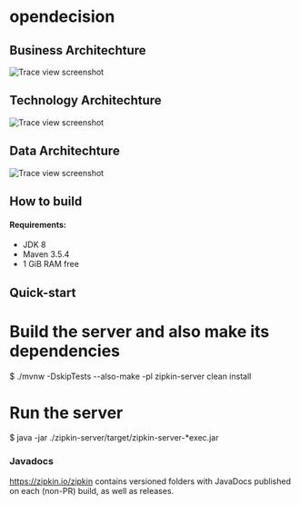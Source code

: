 # opendecision




## Business Architechture

<img src="https://zipkin.io/public/img/web-screenshot.png" alt="Trace view screenshot" />


## Technology Architechture


<img src="https://zipkin.io/public/img/web-screenshot.png" alt="Trace view screenshot" />

## Data Architechture

<img src="https://zipkin.io/public/img/web-screenshot.png" alt="Trace view screenshot" />

## How to build

#### Requirements:

* JDK 8
* Maven 3.5.4
* 1 GiB RAM free

## Quick-start










# Build the server and also make its dependencies
$ ./mvnw -DskipTests --also-make -pl zipkin-server clean install
# Run the server
$ java -jar ./zipkin-server/target/zipkin-server-*exec.jar



### Javadocs
https://zipkin.io/zipkin contains versioned folders with JavaDocs published on each (non-PR) build, as well
as releases.
